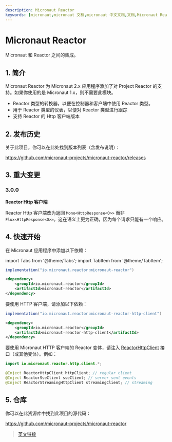 ```yaml
---
description: Micronaut Reactor
keywords: [micronaut,micronaut 文档,micronaut 中文文档,文档,Micronaut Reactor,Reactor,响应式编程,反应式编程]
---
```


# Micronaut Reactor

Micronaut 和 Reactor 之间的集成。

## 1. 简介

Micronaut Reactor 为 Micronaut 2.x 应用程序添加了对 Project Reactor 的支持。如果你使用的是 Micronaut 1.x，则不需要此模块。
- Reactor 类型的转换器，以便在控制器和客户端中使用 Reactor 类型。
- 用于 Reactor 类型的仪表，以便对 Reactor 类型进行跟踪
- 支持 Reactor 的 Http 客户端版本

## 2. 发布历史

关于此项目，你可以在此处找到版本列表（含发布说明）：

https://github.com/micronaut-projects/micronaut-reactor/releases

## 3. 重大变更

### 3.0.0

**Reactor Http 客户端**

Reactor Http 客户端改为返回 `Mono<HttpResponse<O>>` 而非 `Flux<HttpResponse<O>>`。这在语义上更为正确，因为每个请求只能有一个响应。

## 4. 快速开始

在 Micronaut 应用程序中添加以下依赖：

import Tabs from '@theme/Tabs';
import TabItem from '@theme/TabItem';

<Tabs>
  <TabItem value="Gradle" label="Gradle">

```groovy
implementation("io.micronaut.reactor:micronaut-reactor")
```

  </TabItem>
  <TabItem value="Maven" label="Maven">

```xml
<dependency>
    <groupId>io.micronaut.reactor</groupId>
    <artifactId>micronaut-reactor</artifactId>
</dependency>
```

  </TabItem>
</Tabs>

要使用 HTTP 客户端，请添加以下依赖：

<Tabs>
  <TabItem value="Gradle" label="Gradle">

```groovy
implementation("io.micronaut.reactor:micronaut-reactor-http-client")
```

  </TabItem>
  <TabItem value="Maven" label="Maven">

```xml
<dependency>
    <groupId>io.micronaut.reactor</groupId>
    <artifactId>micronaut-reactor-http-client</artifactId>
</dependency>
```

  </TabItem>
</Tabs>

要使用 Micronaut HTTP 客户端的 Reactor 变体，请注入 [ReactorHttpClient](https://micronaut-projects.github.io/micronaut-reactor/latest/api/io/micronaut/reactor/http/client/ReactorHttpClient.html) 接口（或其他变体）。例如：

```java
import io.micronaut.reactor.http.client.*;

@Inject ReactorHttpClient httpClient; // regular client
@Inject ReactorSseClient sseClient; // server sent events
@Inject ReactorStreamingHttpClient streamingClient; // streaming
```

## 5. 仓库

你可以在此资源库中找到此项目的源代码：

https://github.com/micronaut-projects/micronaut-reactor

> [英文链接](https://micronaut-projects.github.io/micronaut-reactor/latest/guide/)
